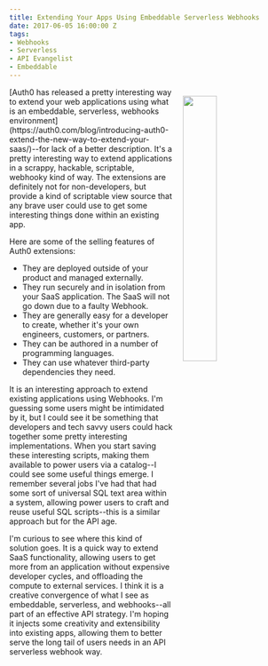 ```yaml
---
title: Extending Your Apps Using Embeddable Serverless Webhooks
date: 2017-06-05 16:00:00 Z
tags:
- Webhooks
- Serverless
- API Evangelist
- Embeddable
---
```


<p><a href="https://auth0.com/blog/introducing-auth0-extend-the-new-way-to-extend-your-saas/"><img src="https://s3.amazonaws.com/kinlane-productions/auth0/auth0-extensions-screenshot-editor.png" align="right" width="35%" style="padding: 15px;" /></a></p>[Auth0 has released a pretty interesting way to extend your web applications using what is an embeddable, serverless, webhooks environment](https://auth0.com/blog/introducing-auth0-extend-the-new-way-to-extend-your-saas/)--for lack of a better description.  It's a pretty interesting way to extend applications in a scrappy, hackable, scriptable, webhooky kind of way. The extensions are definitely not for non-developers, but provide a kind of scriptable view source that any brave user could use to get some interesting things done within an existing app.

Here are some of the selling features of Auth0 extensions:

* They are deployed outside of your product and managed externally.
* They run securely and in isolation from your SaaS application. The SaaS will not go down due to a faulty Webhook.
* They are generally easy for a developer to create, whether it's your own engineers, customers, or partners.
* They can be authored in a number of programming languages.
* They can use whatever third-party dependencies they need.

It is an interesting approach to extend existing applications using Webhooks. I'm guessing some users might be intimidated by it, but I could see it be something that developers and tech savvy users could hack together some pretty interesting implementations. When you start saving these interesting scripts, making them available to power users via a catalog--I could see some useful things emerge. I remember several jobs I've had that had some sort of universal SQL text area within a system, allowing power users to craft and reuse useful SQL scripts--this is a similar approach but for the API age. 

I'm curious to see where this kind of solution goes. It is a quick way to extend SaaS functionality, allowing users to get more from an application without expensive developer cycles, and offloading the compute to external services. I think it is a creative convergence of what I see as embeddable, serverless, and webhooks--all part of an effective API strategy. I'm hoping it injects some creativity and extensibility into existing apps, allowing them to better serve the long tail of users needs in an API serverless webhook way.